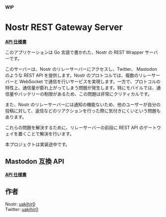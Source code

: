 **WIP**

# Nostr REST Gateway Server

**[API 仕様書](https://uakihir0.github.io/nostr-rest/)**

このアプリケーションは Go 言語で書かれた、Nostr の REST Wrapper サーバーです。

このサーバーは、Nostr のリレーサーバーにアクセスし、Twitter、 Mastodon のような REST API を提供します。Nostr のプロトコルでは、複数のリレーサーバーと WebSocket で通信を行いサービスを実現します。一方で、プロトコルの特性上、通信量が膨れ上がってしまう問題が発生します。特にモバイルでは、通信量やバッテリーの制限があるため、この問題は非常にクリティカルです。

また、Nostr のリレーサーバーには通知の機能ないため、他のユーザーが自分の投稿に対して、返信などのリアクションを行った際に気付きにくいという問題もあります。

これらの問題を解決するために、リレーサーバーの前段に REST API のゲートウェイを置くことで解決を行います。

本プロジェクトは実装途中です。


## Mastodon 互換 API 

**[API 仕様書](https://www.uakihir0.com/nostr-rest/mastodon.html)**

## 作者

Nostr: [uakihir0](https://iris.to/profile/npub1wah2gsmn2sup7998yzlrc3mfxlwwwft76yrnu49pjtdun8em0mxq6appzu)  
Twitter: [uakihir0](https://twitter.com/uakihir0)
